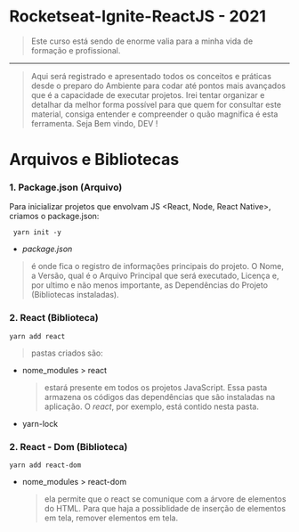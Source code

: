 # Rocketseat-Ignite-ReactJS - 2021

> Este curso está sendo de enorme valia para  a minha vida de formação e profissional. 
<hr>

> Aqui será registrado e apresentado todos os conceitos e práticas desde o preparo do Ambiente para codar até pontos mais avançados que é a capacidade de executar projetos. Irei tentar organizar e detalhar da melhor forma possível para que quem for consultar este material, consiga entender e compreender o quão magnifica é esta ferramenta. Seja Bem vindo, DEV ! 


# Arquivos e Bibliotecas

###  1. Package.json (Arquivo)
Para inicializar projetos que envolvam JS <React, Node, React Native>, criamos o package.json:
 
	 yarn init -y
	 
	 

 - *package.json*

>  é onde fica o registro de informações principais do projeto. O Nome, a Versão, qual é o Arquivo Principal que será executado, Licença e, por ultimo e não menos importante, as Dependências do Projeto (Bibliotecas instaladas).

###  2. React (Biblioteca)
	yarn add react
	
> pastas criados são:

 - nome_modules > react
     > estará presente em todos os projetos JavaScript.  Essa pasta armazena os códigos das dependências que são instaladas na aplicação. O *react*, por exemplo, está contido nesta pasta.
 - yarn-lock
     >


###  2. React - Dom (Biblioteca)
	yarn add react-dom
	
 - nome_modules > react-dom
     > ela permite que o react se comunique com a árvore de elementos do HTML. Para que haja a possiblidade de inserção de elementos em tela, remover elementos em tela.
